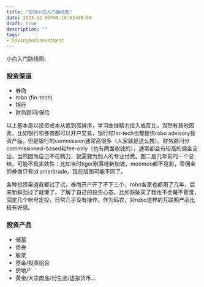 ```yaml
---
title: "投资小白入门路线图"
date: 2023-12-09T05:18:53+08:00
draft: true
description: ""
tags:
- SavingAndInvestment
---
```


小白入门路线图:
	
### 投资渠道
- 券商
- robo (fin-tech)
- 银行
- 财务顾问/保险
	
以上基本是以投资成本从低到高排序，学习曲线精力投入成反比。当然有其他因素，比如银行和券商都可以开户交易，银行和fin-tech也都提供robo advisory投资产品，但是银行的commission通常高很多（人家就是这么拽）。财务顾问分commissioned-based和fee-only（也有两面收钱的），通常都会有较高的佣金支出，当然因为自己不花精力，就需要为别人的专业付费。图二是几年前的一个总结，可能不具实效性：比如当时tiger刚落地新加坡，moomoo都不见影，零佣金的券商只有td ameritrade。现在版图可能不同了。
	
各种投资渠道我都试了试，券商开户开了不下三个，robo各家也都用了几年，后来新鲜劲过了就懒了，了解了自己的投资心态，比如跌破天了我也不会睡不着觉，固定几个帐号定投，日常几乎没有操作。作为码农，对robo这样的互联网产品比较有好感。
	
### 投资产品
- 储蓄
- 债券
- 股票
- 基金/投资组合
- 房地产
- 黄金/大宗商品/衍生品/虚拟货币...